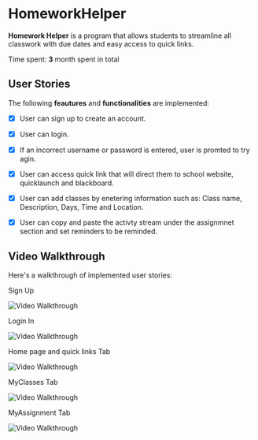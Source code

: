 # HomeworkHelper

**Homework Helper** is a program that allows students to streamline all classwork with due dates and easy access to quick links.

Time spent: **3** month spent in total

## User Stories

The following **feautures** and **functionalities** are implemented:

- [x] User can sign up to create an account.
- [x] User can login. 
- [x] If an incorrect username or password is entered, user is promted to try agin.
- [x] User can access quick link that will direct them to school website, quicklaunch and blackboard.
- [x] User can add classes by enetering information such as: Class name, Description, Days, Time and Location.
- [x] User can copy and paste the activty stream under the assignmnet section and set reminders to be reminded.


## Video Walkthrough

Here's a walkthrough of implemented user stories:

Sign Up

<img src='http://g.recordit.co/G8a4QVYmen.gif' title='Video Walkthrough' width='' alt='Video Walkthrough' />

Login In 

<img src='http://g.recordit.co/OH16JLvpxK.gif' title='Video Walkthrough' width='' alt='Video Walkthrough' />

Home page and quick links Tab

<img src='http://g.recordit.co/wNKD6p3saB.gif' title='Video Walkthrough' width='' alt='Video Walkthrough' />

MyClasses Tab

<img src='http://g.recordit.co/rUiddxTt8e.gif' title='Video Walkthrough' width='' alt='Video Walkthrough' />

MyAssignment Tab

<img src='http://g.recordit.co/HvR55OCu59.gif' title='Video Walkthrough' width='' alt='Video Walkthrough' />



